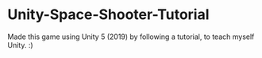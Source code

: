 # Unity-Space-Shooter-Tutorial

Made this game using Unity 5 (2019) by following a tutorial, to teach myself Unity. :) 
